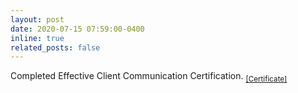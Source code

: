 ```yaml
---
layout: post
date: 2020-07-15 07:59:00-0400
inline: true
related_posts: false
---
```


Completed Effective Client Communication Certification. <sub><a href="/assets/files/fuse/ecc.pdf">[Certificate]</a></sub>